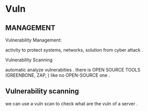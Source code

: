 # Vuln 

## MANAGEMENT 
Vulnerability Management: 

activity to protect systems, networks, solution from cyber attack .

Vulnerability Scanning

automatic analyze vulnerabities . there is OPEN SOURCE TOOLS (GREENBONE, ZAP, ) like no OPEN-SOURCE one . 

## Vulnerability scanning 

we can use a vuln scan to check what are the vuln of a server . 
